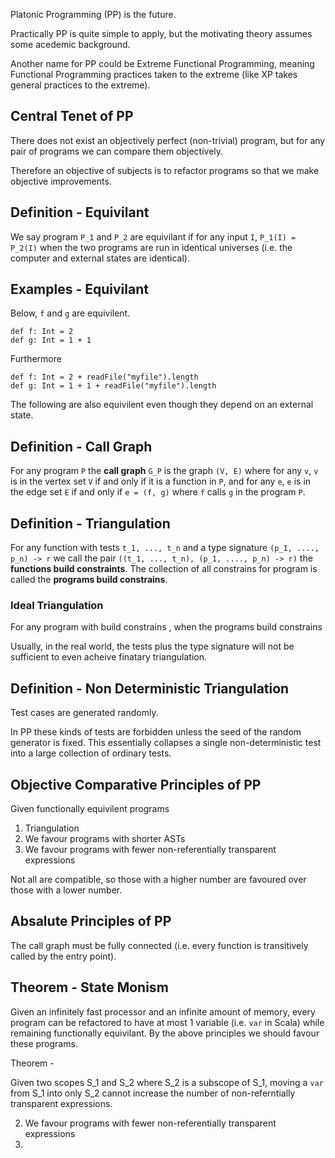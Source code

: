 Platonic Programming (PP) is the future.

Practically PP is quite simple to apply, but the motivating theory assumes some acedemic background.

Another name for PP could be Extreme Functional Programming, meaning Functional Programming practices taken to the extreme (like XP takes general practices to the extreme).

## Central Tenet of PP

There does not exist an objectively perfect (non-trivial) program, but for any pair of programs we can compare them objectively.

Therefore an objective of subjects is to refactor programs so that we make objective improvements.

## Definition - Equivilant

We say program `P_1` and `P_2` are equivilant if for any input `I`, `P_1(I) = P_2(I)` when the two programs are run in identical universes (i.e. the computer and external states are identical).

## Examples - Equivilant

Below, `f` and `g` are equivilent.

```
def f: Int = 2
def g: Int = 1 + 1
```

Furthermore

```
def f: Int = 2 + readFile("myfile").length
def g: Int = 1 + 1 + readFile("myfile").length
```

The following are also equivilent even though they depend on an external state.

## Definition - Call Graph

For any program `P` the **call graph** `G_P` is the graph `(V, E)` where for any `v`, `v` is in the vertex set `V` if and only if it is a function in `P`, and for any `e`, `e` is in the edge set `E` if and only if `e = (f, g)` where `f` calls `g` in the program `P`.

## Definition - Triangulation

For any function with tests `t_1, ..., t_n` and a type signature `(p_1, ...., p_n) -> r` we call the pair `((t_1, ..., t_n), (p_1, ...., p_n) -> r)` the **functions build constraints**.  The collection of all constrains for program is called the **programs build constrains**.

### Ideal Triangulation

For any program with build constrains , when the programs build constrains

Usually, in the real world, the tests plus the type signature will not be sufficient to even acheive finatary triangulation.

## Definition - Non Deterministic Triangulation

Test cases are generated randomly.

In PP these kinds of tests are forbidden unless the seed of the random generator is fixed.  This essentially collapses a single non-deterministic test into a large collection of ordinary tests.

## Objective Comparative Principles of PP

Given functionally equivilent programs

1. Triangulation
2. We favour programs with shorter ASTs
3. We favour programs with fewer non-referentially transparent expressions


Not all are compatible, so those with a higher number are favoured over those with a lower number.

## Absalute Principles of PP

The call graph must be fully connected (i.e. every function is transitively called by the entry point).

## Theorem - State Monism

Given an infinitely fast processor and an infinite amount of memory, every program can be refactored to have at most 1 variable (i.e. `var` in Scala) while remaining functionally equivilant.  By the above principles we should favour these programs.

Theorem - 

Given two scopes S_1 and S_2 where S_2 is a subscope of S_1, moving a `var` from S_1 into only S_2 cannot increase the number of non-referntially transparent expressions.




2. We favour programs with fewer non-referentially transparent expressions
3. 
